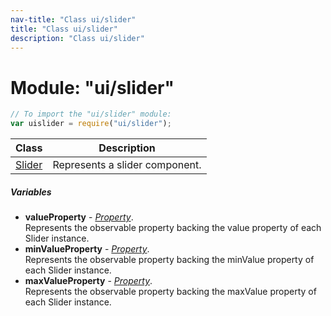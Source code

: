 ```yaml
---
nav-title: "Class ui/slider"
title: "Class ui/slider"
description: "Class ui/slider"
---
```

# Module: "ui/slider"

``` JavaScript
// To import the "ui/slider" module:
var uislider = require("ui/slider");
```

Class | Description
------|------------
[Slider](../../ui/slider/Slider.md) | Represents a slider component.

##### Variables
 - **valueProperty** - [_Property_](../../ui/core/dependency-observable/Property.md).    
  Represents the observable property backing the value property of each Slider instance.
 - **minValueProperty** - [_Property_](../../ui/core/dependency-observable/Property.md).    
  Represents the observable property backing the minValue property of each Slider instance.
 - **maxValueProperty** - [_Property_](../../ui/core/dependency-observable/Property.md).    
  Represents the observable property backing the maxValue property of each Slider instance.